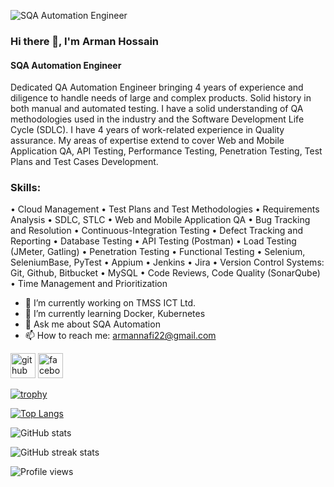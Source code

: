 ![SQA Automation Engineer](https://scontent.fdac1-1.fna.fbcdn.net/v/t39.30808-6/352539075_624627402711622_7659032182930767050_n.jpg?_nc_cat=100&ccb=1-7&_nc_sid=730e14&_nc_eui2=AeEQmusAYdkAkR0MEUGp4DB0L3M6vPjKvxAvczq8-Mq_EEXJrp40Gj0XjxXRGVnWqKJyb0_gknf_GMXufgqF9Nx2&_nc_ohc=2ZCnCf6E6BYAX95GSZ4&_nc_zt=23&_nc_ht=scontent.fdac1-1.fna&oh=00_AfCxCxIJgA_fXMPdK_Jsb8gXgsH1KvwwZT_STpQoAEPPhg&oe=6486DEFD)

### Hi there 👋, I'm Arman Hossain
#### SQA Automation Engineer
Dedicated QA Automation Engineer bringing 4 years of experience and diligence to handle needs of large and complex products. Solid history in both manual and automated testing. I have a solid understanding of QA methodologies used in the industry and the Software Development Life Cycle (SDLC). I have 4 years of work-related experience in Quality assurance. My areas of expertise extend to cover Web and Mobile Application QA, API Testing, Performance Testing, Penetration Testing, Test Plans and Test Cases Development.

### Skills: 
•	Cloud Management 
•	Test Plans and Test Methodologies 
•	Requirements Analysis 
•	SDLC, STLC 
•	Web and Mobile Application QA 
•	Bug Tracking and Resolution 
•	Continuous-Integration Testing 
•	Defect Tracking and Reporting
•	Database Testing 
•	API Testing (Postman) 
•	Load Testing (JMeter, Gatling) 
•	Penetration Testing 
•	Functional Testing 
•	Selenium, SeleniumBase, PyTest 
•	Appium 
•	Jenkins 
•	Jira 
•	Version Control Systems: Git, Github, Bitbucket 
•	MySQL 
•	Code Reviews, Code Quality (SonarQube) 
•	Time Management and Prioritization

- 🔭 I’m currently working on TMSS ICT Ltd. 
- 🌱 I’m currently learning Docker, Kubernetes 
- 💬 Ask me about SQA Automation 
- 📫 How to reach me: armannafi22@gmail.com 


[<img src='https://cdn.jsdelivr.net/npm/simple-icons@3.0.1/icons/github.svg' alt='github' height='40'>](https://github.com/arman-nafi)  [<img src='https://cdn.jsdelivr.net/npm/simple-icons@3.0.1/icons/facebook.svg' alt='facebook' height='40'>](https://www.facebook.com/armannafi2288)  

[![trophy](https://github-profile-trophy.vercel.app/?username=arman-nafi)](https://github.com/ryo-ma/github-profile-trophy)

[![Top Langs](https://github-readme-stats.vercel.app/api/top-langs/?username=arman-nafi)](https://github.com/anuraghazra/github-readme-stats)

![GitHub stats](https://github-readme-stats.vercel.app/api?username=arman-nafi&show_icons=true)  

![GitHub streak stats](https://streak-stats.demolab.com/?user=arman-nafi)  

![Profile views](https://gpvc.arturio.dev/arman-nafi)  
